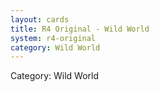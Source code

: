 ```yaml
---
layout: cards
title: R4 Original - Wild World
system: r4-original
category: Wild World
---
```

<div class="alert alert-secondary mb-4"><span class="i18n innerHTML-category">Category: </span><span class="i18n innerHTML-cat-Wild World">Wild World</span></div>
